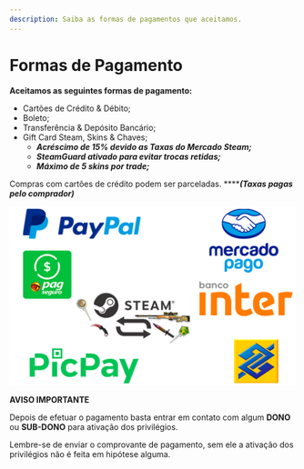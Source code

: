 ```yaml
---
description: Saiba as formas de pagamentos que aceitamos.
---
```


# Formas de Pagamento

**Aceitamos as seguintes formas de pagamento:**

* Cartões de Crédito & Débito;
* Boleto;
* Transferência & Depósito Bancário;
* Gift Card Steam, Skins & Chaves;
  * _**Acréscimo de 15% devido as Taxas do Mercado Steam;**_
  * _**SteamGuard ativado para evitar trocas retidas;**_
  * _**Máximo de 5 skins por trade;**_

Compras com cartões de crédito podem ser parceladas. ****_**\(Taxas pagas pelo comprador\)**_

![Formas de Pagamento](../.gitbook/assets/image%20%284%29.png)

**AVISO IMPORTANTE**

Depois de efetuar o pagamento basta entrar em contato com algum **DONO** ou **SUB-DONO** para ativação dos privilégios. 

Lembre-se de enviar o comprovante de pagamento, sem ele a ativação dos privilégios não é feita em hipótese alguma.

